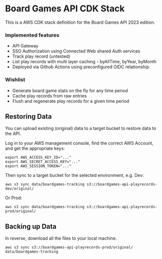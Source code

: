 # Board Games API CDK Stack

This is a AWS CDK stack definition for the Board Games API 2023 edition.

### Implemented features
- API Gateway
- SSO Authorization using Connected Web shared Auth services
- Track play record (untested)
- List play records with multi layer caching - byAllTime, byYear, byMonth
- Deployed via Github Actions using preconfigured OIDC relationship

### Wishlist
- Generate board game stats on the fly for any time period
- Cache play records from raw entries
- Flush and regenerate play records for a given time period

## Restoring Data

You can upload existing (original) data to a target bucket to restore data to the API.

Log in to your AWS management console, find the correct AWS Account, and get the appropriate keys:

```
export AWS_ACCESS_KEY_ID="..."
export AWS_SECRET_ACCESS_KEY="..."
export AWS_SESSION_TOKEN="..."
```

Then sync to a target bucket for the selected environment, e.g. Dev:

```
aws s3 sync data/boardgames-tracking s3://boardgames-api-playrecords-dev/original/
```

Or Prod:

```
aws s3 sync data/boardgames-tracking s3://boardgames-api-playrecords-prod/original/
```

## Backing up Data

In reverse, download all the files to your local machine. 

```
aws s3 sync s3://boardgames-api-playrecords-prod/original/ data/boardgames-tracking
```
